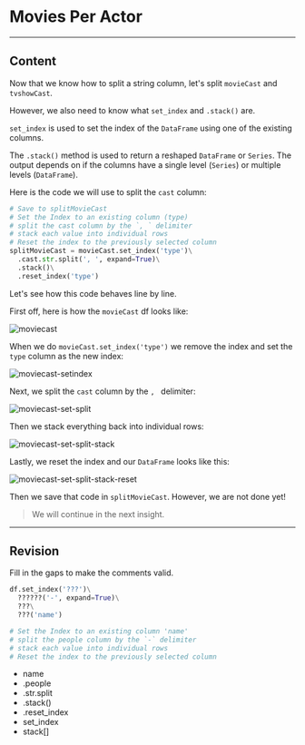 ﻿---
author: Stefan-Stojanovic

type: normal

category: how to

links:
  - >- 
    [Stack](https://pandas.pydata.org/pandas-docs/stable/reference/api/pandas.DataFrame.stack.html){documentation}
  - >- 
    [Set_index](https://pandas.pydata.org/pandas-docs/stable/reference/api/pandas.DataFrame.set_index.html){documentation}

---

# Movies Per Actor

---
## Content

Now that we know how to split a string column, let's split `movieCast` and `tvshowCast`.

However, we also need to know what `set_index` and `.stack()` are.

`set_index` is used to set the index of the `DataFrame` using one of the existing columns.

The `.stack()` method is used to return a reshaped `DataFrame` or `Series`. The output depends on if the columns have a single level (`Series`) or multiple levels (`DataFrame`).

Here is the code we will use to split the `cast` column:

```py
# Save to splitMovieCast
# Set the Index to an existing column (type)
# split the cast column by the `, ` delimiter
# stack each value into individual rows
# Reset the index to the previously selected column
splitMovieCast = movieCast.set_index('type')\
  .cast.str.split(', ', expand=True)\
  .stack()\
  .reset_index('type')
```

Let's see how this code behaves line by line.

First off, here is how the `movieCast` df looks like:

![moviecast](https://img.enkipro.com/23051c00c5838e6025ac34e5fc9868a5.png)

When we do `movieCast.set_index('type')` we remove the index and set the `type` column as the new index:

![moviecast-setindex](https://img.enkipro.com/9d412222b4f38824e41dd4da07313436.png)

Next, we split the `cast` column by the `, ` delimiter:

![moviecast-set-split](https://img.enkipro.com/eb2d93fef0eb3af0a31449291bf576fb.png)

Then we stack everything back into individual rows:

![moviecast-set-split-stack](https://img.enkipro.com/f2a2b98eb631abd09bcc7eb598d6756b.png)

Lastly, we reset the index and our `DataFrame` looks like this:

![moviecast-set-split-stack-reset](https://img.enkipro.com/0eaf1f4bffe913833b249201cd298946.png)

Then we save that code in `splitMovieCast`. However, we are not done yet!

> We will continue in the next insight.

---

## Revision

Fill in the gaps to make the comments valid.

```py
df.set_index('???')\
  ??????('-', expand=True)\
  ???\
  ???('name')

# Set the Index to an existing column 'name'
# split the people column by the `-` delimiter
# stack each value into individual rows
# Reset the index to the previously selected column
```

- name
- .people
- .str.split
- .stack()
- .reset_index
- set_index
- stack[]
